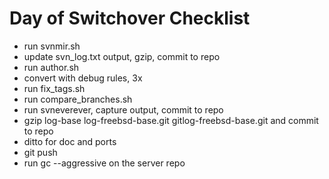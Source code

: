# Day of Switchover Checklist

*  run svnmir.sh
*  update svn_log.txt output, gzip, commit to repo
*  run author.sh
*  convert with debug rules, 3x
*  run fix_tags.sh
*  run compare_branches.sh
*  run svneverever, capture output, commit to repo
*  gzip log-base log-freebsd-base.git gitlog-freebsd-base.git and commit to repo
*  ditto for doc and ports
*  git push
*  run gc --aggressive on the server repo
